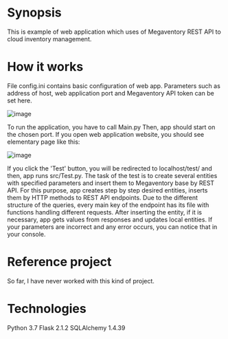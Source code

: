 # Synopsis
This is example of web application which uses of Megaventory REST API to cloud inventory management.


# How it works
File config.ini contains basic configuration of web app. Parameters such as address of host, web application port and Megaventory API token can be set here.

![image](https://user-images.githubusercontent.com/74925191/177056567-e936279d-fa53-4b1a-82ef-a7391a473da6.png)

To run the application, you have to call Main.py Then, app should start on the chosen port. If you open web application website, you should see elementary page like this:

![image](https://user-images.githubusercontent.com/74925191/177056219-2fd7c962-936e-4d36-94d4-abfe2f6dbbc2.png)

If you click the 'Test' button, you will be redirected to localhost/test/ and then, app runs src/Test.py. The task of the test is to create several entities with specified parameters and insert them to Megaventory base by REST API. For this purpose, app creates step by step desired entities, inserts them by HTTP methods to REST API endpoints. Due to the different structure of the queries, every main key of the endpoint has its file with functions handling different requests. After inserting the entity, if it is necessary, app gets values from responses and updates local entities. If your parameters are incorrect and any error occurs, you can notice that in your console.


# Reference project
So far, I have never worked with this kind of project. 


# Technologies
Python 3.7
Flask 2.1.2
SQLAlchemy 1.4.39
